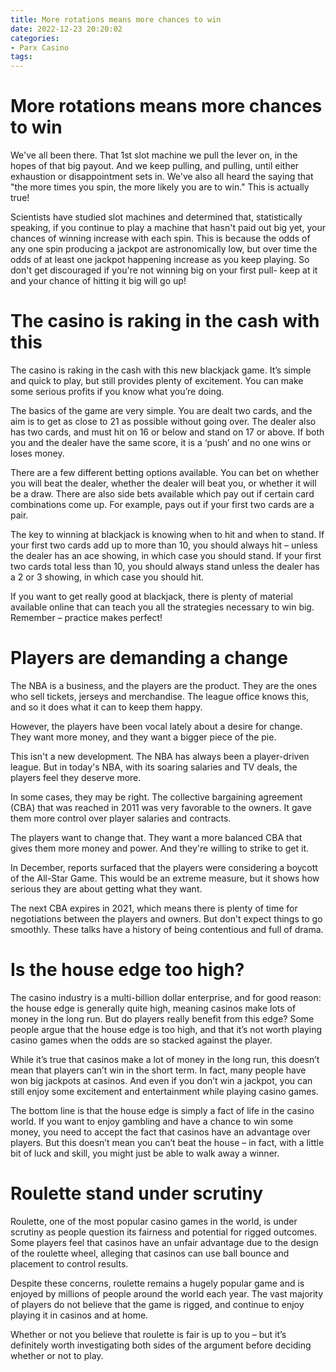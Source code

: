 ```yaml
---
title: More rotations means more chances to win
date: 2022-12-23 20:20:02
categories:
- Parx Casino
tags:
---
```



#  More rotations means more chances to win

We've all been there. That 1st slot machine we pull the lever on, in the hopes of that big payout. And we keep pulling, and pulling, until either exhaustion or disappointment sets in. We've also all heard the saying that "the more times you spin, the more likely you are to win." This is actually true!

Scientists have studied slot machines and determined that, statistically speaking, if you continue to play a machine that hasn't paid out big yet, your chances of winning increase with each spin. This is because the odds of any one spin producing a jackpot are astronomically low, but over time the odds of at least one jackpot happening increase as you keep playing. So don't get discouraged if you're not winning big on your first pull- keep at it and your chance of hitting it big will go up!

#  The casino is raking in the cash with this 

The casino is raking in the cash with this new blackjack game. It’s simple and quick to play, but still provides plenty of excitement. You can make some serious profits if you know what you’re doing.

The basics of the game are very simple. You are dealt two cards, and the aim is to get as close to 21 as possible without going over. The dealer also has two cards, and must hit on 16 or below and stand on 17 or above. If both you and the dealer have the same score, it is a ‘push’ and no one wins or loses money.

There are a few different betting options available. You can bet on whether you will beat the dealer, whether the dealer will beat you, or whether it will be a draw. There are also side bets available which pay out if certain card combinations come up. For example, pays out if your first two cards are a pair.

The key to winning at blackjack is knowing when to hit and when to stand. If your first two cards add up to more than 10, you should always hit – unless the dealer has an ace showing, in which case you should stand. If your first two cards total less than 10, you should always stand unless the dealer has a 2 or 3 showing, in which case you should hit.

If you want to get really good at blackjack, there is plenty of material available online that can teach you all the strategies necessary to win big. Remember – practice makes perfect!

#  Players are demanding a change 

The NBA is a business, and the players are the product. They are the ones who sell tickets, jerseys and merchandise. The league office knows this, and so it does what it can to keep them happy.

However, the players have been vocal lately about a desire for change. They want more money, and they want a bigger piece of the pie.

This isn't a new development. The NBA has always been a player-driven league. But in today's NBA, with its soaring salaries and TV deals, the players feel they deserve more.

In some cases, they may be right. The collective bargaining agreement (CBA) that was reached in 2011 was very favorable to the owners. It gave them more control over player salaries and contracts.

The players want to change that. They want a more balanced CBA that gives them more money and power. And they're willing to strike to get it.

In December, reports surfaced that the players were considering a boycott of the All-Star Game. This would be an extreme measure, but it shows how serious they are about getting what they want.

The next CBA expires in 2021, which means there is plenty of time for negotiations between the players and owners. But don't expect things to go smoothly. These talks have a history of being contentious and full of drama.

#  Is the house edge too high? 

The casino industry is a multi-billion dollar enterprise, and for good reason: the house edge is generally quite high, meaning casinos make lots of money in the long run. But do players really benefit from this edge? Some people argue that the house edge is too high, and that it’s not worth playing casino games when the odds are so stacked against the player.

While it’s true that casinos make a lot of money in the long run, this doesn’t mean that players can’t win in the short term. In fact, many people have won big jackpots at casinos. And even if you don’t win a jackpot, you can still enjoy some excitement and entertainment while playing casino games.

The bottom line is that the house edge is simply a fact of life in the casino world. If you want to enjoy gambling and have a chance to win some money, you need to accept the fact that casinos have an advantage over players. But this doesn’t mean you can’t beat the house – in fact, with a little bit of luck and skill, you might just be able to walk away a winner.

#  Roulette stand under scrutiny

Roulette, one of the most popular casino games in the world, is under scrutiny as people question its fairness and potential for rigged outcomes. Some players feel that casinos have an unfair advantage due to the design of the roulette wheel, alleging that casinos can use ball bounce and placement to control results.

Despite these concerns, roulette remains a hugely popular game and is enjoyed by millions of people around the world each year. The vast majority of players do not believe that the game is rigged, and continue to enjoy playing it in casinos and at home.

Whether or not you believe that roulette is fair is up to you – but it’s definitely worth investigating both sides of the argument before deciding whether or not to play.